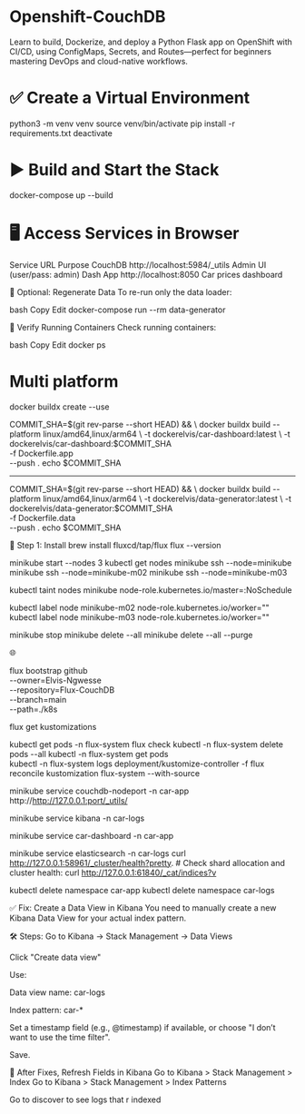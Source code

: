 # Openshift-CouchDB
Learn to build, Dockerize, and deploy a Python Flask app on OpenShift with CI/CD, using ConfigMaps, 
Secrets, and Routes—perfect for beginners mastering DevOps and cloud-native workflows.

# ✅ Create a Virtual Environment
python3 -m venv venv
source venv/bin/activate
pip install -r requirements.txt
deactivate


# ▶️ Build and Start the Stack
docker-compose up --build

# 🖥️ Access Services in Browser
Service	URL	Purpose
CouchDB	http://localhost:5984/_utils	Admin UI (user/pass: admin)
Dash App	http://localhost:8050	Car prices dashboard

🔁 Optional: Regenerate Data
To re-run only the data loader:

bash
Copy
Edit
docker-compose run --rm data-generator

🐳 Verify Running Containers
Check running containers:

bash
Copy
Edit
docker ps


# Multi platform
docker buildx create --use

COMMIT_SHA=$(git rev-parse --short HEAD) && \
docker buildx build --platform linux/amd64,linux/arm64 \
  -t dockerelvis/car-dashboard:latest \
  -t dockerelvis/car-dashboard:$COMMIT_SHA \
  -f Dockerfile.app \
  --push .
echo $COMMIT_SHA

-----
COMMIT_SHA=$(git rev-parse --short HEAD) && \
docker buildx build --platform linux/amd64,linux/arm64 \
  -t dockerelvis/data-generator:latest \
  -t dockerelvis/data-generator:$COMMIT_SHA \
  -f Dockerfile.data \
  --push .
echo $COMMIT_SHA


🧩 Step 1: Install 
brew install fluxcd/tap/flux
flux --version


minikube start --nodes 3
kubectl get nodes
minikube ssh --node=minikube
minikube ssh --node=minikube-m02
minikube ssh --node=minikube-m03

kubectl taint nodes minikube node-role.kubernetes.io/master=:NoSchedule

kubectl label node minikube-m02 node-role.kubernetes.io/worker=""
kubectl label node minikube-m03 node-role.kubernetes.io/worker=""


minikube stop minikube delete --all
minikube delete --all --purge

🌐 

flux bootstrap github \
  --owner=Elvis-Ngwesse \
  --repository=Flux-CouchDB \
  --branch=main \
  --path=./k8s


flux get kustomizations

kubectl get pods -n flux-system
flux check
kubectl -n flux-system delete pods --all
kubectl -n flux-system get pods                       
kubectl -n flux-system logs deployment/kustomize-controller -f
flux reconcile kustomization flux-system --with-source



minikube service couchdb-nodeport -n car-app
http://http://127.0.0.1:port/_utils/

minikube service kibana -n car-logs

minikube service car-dashboard -n car-app 

minikube service elasticsearch -n car-logs 
curl http://127.0.0.1:58961/_cluster/health?pretty. # Check shard allocation and cluster health:
curl http://127.0.0.1:61840/_cat/indices?v



kubectl delete namespace car-app
kubectl delete namespace car-logs











✅ Fix: Create a Data View in Kibana
You need to manually create a new Kibana Data View for your actual index pattern.

🛠 Steps:
Go to Kibana → Stack Management → Data Views

Click "Create data view"

Use:

Data view name: car-logs

Index pattern: car-*

Set a timestamp field (e.g., @timestamp) if available, or choose "I don’t want to use the time filter".

Save.



🔁 After Fixes, Refresh Fields in Kibana
Go to Kibana > Stack Management > Index Go to Kibana > Stack Management > Index Patterns


Go to discover to see logs that r indexed